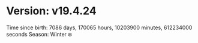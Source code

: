 # Version: v19.4.24
Time since birth: 7086 days, 170065 hours, 10203900 minutes, 612234000 seconds
Season: Winter ❄️
